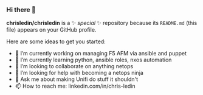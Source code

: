 ### Hi there 👋


**chrisledin/chrisledin** is a ✨ _special_ ✨ repository because its `README.md` (this file) appears on your GitHub profile.

Here are some ideas to get you started:

- 🔭 I’m currently working on managing F5 AFM via ansible and puppet
- 🌱 I’m currently learning python, ansible roles, nxos automation
- 👯 I’m looking to collaborate on anything netops
- 🤔 I’m looking for help with becoming a netops ninja
- 💬 Ask me about making Unifi do stuff it shouldn't
- 📫 How to reach me: linkedin.com/in/chris-ledin
